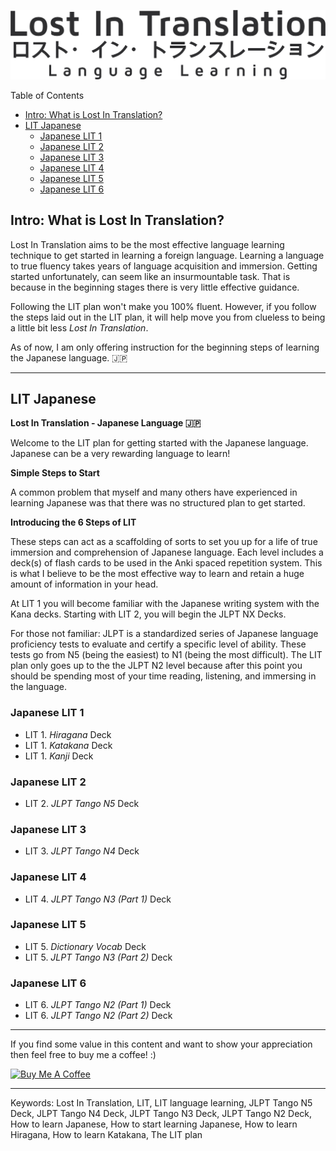 <p align="center">
 <img src="img/LITBannerLarge.png">
</p>

Table of Contents

- [Intro: What is Lost In Translation?](#Intro:-What-is-Lost-In-Translation)
- [LIT Japanese](#LIT-Japanese)
  * [Japanese LIT 1](#Japanese-LIT-1)
  * [Japanese LIT 2](#Japanese-LIT-2)
  * [Japanese LIT 3](#Japanese-LIT-3)
  * [Japanese LIT 4](#Japanese-LIT-4)
  * [Japanese LIT 5](#Japanese-LIT-5)
  * [Japanese LIT 6](#Japanese-LIT-6)


## Intro: What is Lost In Translation?

Lost In Translation aims to be the most effective language learning technique to get started in learning a foreign language. Learning a language to true fluency takes years of language acquisition and immersion. Getting started unfortunately, can seem like an insurmountable task. That is because in the beginning stages there is very little effective guidance.

Following the LIT plan won't make you 100% fluent. However, if you follow the steps laid out in the LIT plan, it will help move you from clueless to being a little bit less *Lost In Translation*.

As of now, I am only offering instruction for the beginning steps of learning the Japanese language. 🇯🇵

---

## LIT Japanese

**Lost In Translation - Japanese Language 🇯🇵**

Welcome to the LIT plan for getting started with the Japanese language. Japanese can be a very rewarding language to learn!

**Simple Steps to Start**

A common problem that myself and many others have experienced in learning Japanese was that there was no structured plan to get started.

**Introducing the 6 Steps of LIT**

These steps can act as a scaffolding of sorts to set you up for a life of true immersion and comprehension of Japanese language. Each level includes a deck(s) of flash cards to be used in the Anki spaced repetition system. This is what I believe to be the most effective way to learn and retain a huge amount of information in your head.

At LIT 1 you will become familiar with the Japanese writing system with the Kana decks. Starting with LIT 2, you will begin the JLPT NX Decks.

For those not familiar: JLPT is a standardized series of Japanese language proficiency tests to evaluate and certify a specific level of ability. These tests go from N5 (being the easiest) to N1 (being the most difficult). The LIT plan only goes up to the the JLPT N2 level because after this point you should be spending most of your time reading, listening, and immersing in the language.

### Japanese LIT 1

* LIT 1. *Hiragana* Deck
* LIT 1. *Katakana* Deck
* LIT 1. *Kanji* Deck

### Japanese LIT 2

* LIT 2. *JLPT Tango N5* Deck

### Japanese LIT 3

* LIT 3. *JLPT Tango N4* Deck

### Japanese LIT 4

* LIT 4. *JLPT Tango N3 (Part 1)* Deck

### Japanese LIT 5

* LIT 5. *Dictionary Vocab* Deck
* LIT 5. *JLPT Tango N3 (Part 2)* Deck

### Japanese LIT 6

* LIT 6. *JLPT Tango N2 (Part 1)* Deck
* LIT 6. *JLPT Tango N2 (Part 2)* Deck

---
If you find some value in this content and want to show your appreciation then feel free to buy me a coffee! :)

<a href="https://www.buymeacoffee.com/lancepeterson" target="_blank"><img src="https://cdn.buymeacoffee.com/buttons/default-orange.png" alt="Buy Me A Coffee" height="41" width="174"></a>

---
Keywords:
Lost In Translation, LIT, LIT language learning, JLPT Tango N5 Deck, JLPT Tango N4 Deck, JLPT Tango N3 Deck, JLPT Tango N2 Deck, How to learn Japanese, How to start learning Japanese, How to learn Hiragana, How to learn Katakana, The LIT plan
